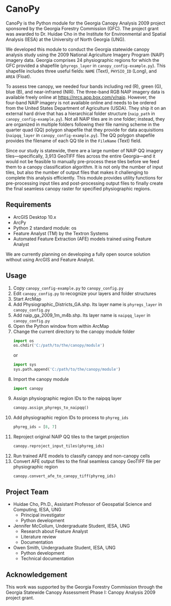 # CanoPy

CanoPy is the Python module for the Georgia Canopy Analysis 2009 project
sponsored by the Georgia Forestry Commission (GFC). The project grant was
awarded to Dr. Huidae Cho in the Institute for Environmental and Spatial
Analysis (IESA) at the University of North Georgia (UNG).

We developed this module to conduct the Georgia statewide canopy analysis study
using the 2009 National Agriculture Imagery Program (NAIP) imagery data.
Georgia comprises 24 physiographic regions for which the GFC provided a
shapefile (`phyregs_layer` in `canopy_config-example.py`). This shapefile
includes three useful fields: `NAME` (Text), `PHYSIO_ID` (Long), and `AREA`
(Float).

To assess tree canopy, we needed four bands including red (R), green (G), blue
(B), and near-infrared (NIR). The three-band RGB NAIP imagery data is available
freely online at https://nrcs.app.box.com/v/naip. However, the four-band NAIP
imagery is not available online and needs to be ordered from the United States
Department of Agriculture (USDA). They ship it on an external hard drive that
has a hierarchical folder structure (`naip_path` in
`canopy_config-example.py`). Not all NAIP tiles are in one folder; instead,
they are organized in multiple folders following their file naming scheme in
the quarter quad (QQ) polygon shapefile that they provide for data acquisitions
(`naipqq_layer` in `canopy_config-example.py`). The QQ polygon shapefile
provides the filename of each QQ tile in the `FileName` (Text) field.

Since our study is statewide, there are a large number of NAIP QQ imagery
tiles&mdash;specifically, 3,913 GeoTIFF files across the entire
Georgia&mdash;and it would not be feasible to manually pre-process these tiles
before we feed them to a canopy classification algorithm. It is not only the
number of input tiles, but also the number of output files that makes it
challenging to complete this analysis efficiently. This module provides utility
functions for pre-processing input tiles and post-processing output files to
finally create the final seamless canopy raster for specified physiographic
regions.

## Requirements

* ArcGIS Desktop 10.x
* ArcPy
* Python 2 standard module: os
* Feature Analyst (TM) by the Textron Systems
* Automated Feature Extraction (AFE) models trained using Feature Analyst

We are currently planning on developing a fully open source solution without
using ArcGIS and Feature Analyst.

## Usage

1. Copy `canopy_config-example.py` to `canopy_config.py`
1. Edit `canopy_config.py` to recognize your layers and folder structures
1. Start ArcMap
1. Add Physiographic_Districts_GA.shp. Its layer name is `phyregs_layer` in
   `canopy_config.py`
1. Add naip_ga_2009_1m_m4b.shp. Its layer name is `naipqq_layer` in
   `canopy_config.py`
1. Open the Python window from within ArcMap
1. Change the current directory to the canopy module folder
   ```python
   import os
   os.chdir('C:/path/to/the/canopy/module')
   ```
   or
   ```python
   import sys
   sys.path.append('C:/path/to/the/canopy/module')
   ```
1. Import the canopy module
   ```python
   import canopy
   ```
1. Assign physiographic region IDs to the naipqq layer
   ```python
   canopy.assign_phyregs_to_naipqq()
   ```
1. Add physiographic region IDs to process to `phyreg_ids`
   ```python
   phyreg_ids = [8, 7]
   ```
1. Reproject original NAIP QQ tiles to the target projection
   ```python
   canopy.reproject_input_tiles(phyreg_ids)
   ```
1. Run trained AFE models to classify canopy and non-canopy cells
1. Convert AFE output files to the final seamless canopy GeoTIFF file per
   physiographic region
   ```python
   canopy.convert_afe_to_canopy_tiff(phyreg_ids)
   ```

## Project Team

* Huidae Cho, Ph.D., Assistant Professor of Geospatial Science and Computing,
  IESA, UNG
  * Principal investigator
  * Python development
* Jennifer McCollum, Undergraduate Student, IESA, UNG
  * Research about Feature Analyst
  * Literature review
  * Documentation
* Owen Smith, Undergraduate Student, IESA, UNG
  * Python development
  * Technical documentation

## Acknowledgement

This work was supported by the Georgia Forestry Commission through the Georgia
Statewide Canopy Assessment Phase I: Canopy Analysis 2009 project grant.
